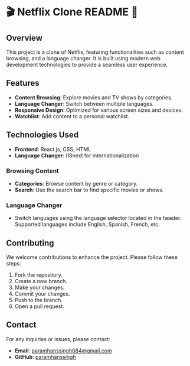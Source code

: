 # 🎬 Netflix Clone README 🍿

## Overview
This project is a clone of Netflix, featuring functionalities such as content browsing, and a language changer. It is built using modern web development technologies to provide a seamless user experience.

## Features
- **Content Browsing**: Explore movies and TV shows by categories.
- **Language Changer**: Switch between multiple languages.
- **Responsive Design**: Optimized for various screen sizes and devices.
- **Watchlist**: Add content to a personal watchlist.

## Technologies Used
- **Frontend**: React.js, CSS, HTML
- **Language Changer**: i18next for internationalization


### Browsing Content
- **Categories**: Browse content by genre or category.
- **Search**: Use the search bar to find specific movies or shows.

### Language Changer
- Switch languages using the language selector located in the header. Supported languages include English, Spanish, French, etc.


## Contributing
We welcome contributions to enhance the project. Please follow these steps:

1. Fork the repository.
2. Create a new branch.
3. Make your changes.
4. Commit your changes.
5. Push to the branch.
6. Open a pull request.


## Contact
For any inquiries or issues, please contact:
- **Email**: paramhanssingh084@gmail.com
- **GitHub**: [paramhanssingh](https://github.com/Paramhans-Singh)
